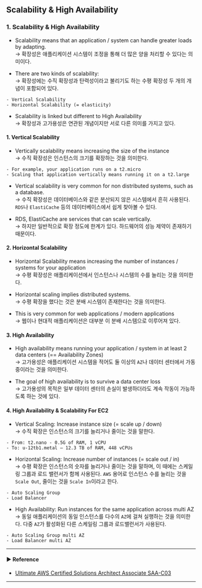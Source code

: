 ## Scalability & High Availability
### 1. Scalability & High Availability
- Scalability means that an application / system can handle greater loads by adapting.  
→ 확장성은 애플리케이션 시스템이 조정을 통해 더 많은 양을 처리할 수 있다는 의미이다.

- There are two kinds of scalability:  
→ 확장성에는 수직 확장성과 탄력성이라고 불리기도 하는 수평 확장성 두 개의 개념이 포함되어 있다.
~~~
- Vertical Scalability
- Horizontal Scalability (= elasticity)
~~~

- Scalability is linked but different to High Availability  
→ 확장성과 고가용성은 연관된 개념이지만 서로 다른 의미를 가지고 있다.

#### 1. Vertical Scalability
- Vertically scalability means increasing the size of the instance  
→ 수직 확장성은 인스턴스의 크기를 확장하는 것을 의미한다.
~~~
- For example, your application runs on a t2.micro
- Scaling that application vertically means running it on a t2.large
~~~

- Vertical scalability is very common for non distributed systems, such as a database.  
→ 수직 확장성은 데이터베이스와 같은 분산되지 않은 시스템에서 흔히 사용된다. `RDS`나 `ElastiCache` 등의 데이터베이스에서 쉽게 찾아볼 수 있다.

- RDS, ElastiCache are services that can scale vertically.  
→ 하지만 일반적으로 확장 정도에 한계가 있다. 하드웨어의 성능 제약이 존재하기 때문이다.

#### 2. Horizontal Scalability
- Horizontal Scalability means increasing the number of instances / systems for your application  
→ 수평 확장성은 애플리케이션에서 인스턴스나 시스템의 수를 늘리는 것을 의미한다.
 
- Horizontal scaling implies distributed systems.  
→ 수평 확장을 했다는 것은 분배 시스템이 존재한다는 것을 의미한다.

- This is very common for web applications / modern applications  
→ 웹이나 현대적 애플리케이션은 대부분 이 분배 시스템으로 이루어져 있다.

#### 3. High Availability 
- High availability means running your application / system in at least 2 data centers (== Availability Zones)  
→ 고가용성은 애플리케이션 시스템을 적어도 둘 이상의 `AZ`나 데이터 센터에서 가동 중이라는 것을 의미한다.

- The goal of high availability is to survive a data center loss  
→ 고가용성의 목적은 일부 데이터 센터의 손실이 발생하더라도 계속 작동이 가능하도록 하는 것에 있다.

#### 4. High Availability & Scalability For EC2
- Vertical Scaling: Increase instance size (= scale up / down)  
→ 수직 확장은 인스턴스의 크기를 늘리거나 줄이는 것을 말한다.
~~~
- From: t2.nano - 0.5G of RAM, 1 vCPU
- To: u-12tb1.metal – 12.3 TB of RAM, 448 vCPUs
~~~

- Horizontal Scaling: Increase number of instances (= scale out / in)  
→ 수평 확장은 인스턴스의 숫자를 늘리거나 줄이는 것을 말하며, 이 때에는 스케일링 그룹과 로드 밸런서가 함께 사용된다. `AWS` 용어로 인스턴스 수를 늘리는 것을 `Scale Out`, 줄이는 것을 `Scale In`이라고 한다.
~~~
- Auto Scaling Group
- Load Balancer
~~~

- High Availability: Run instances for the same application across multi AZ  
→ 동일 애플리케이션의 동일 인스턴스를 다수의 `AZ`에 걸쳐 실행하는 것을 의미한다. 다중 `AZ`가 활성화된 다른 스케일링 그룹과 로드밸런서가 사용된다.
~~~
- Auto Scaling Group multi AZ
- Load Balancer multi AZ
~~~

---
#### ▶ Reference
- [Ultimate AWS Certified Solutions Architect Associate SAA-C03](https://www.udemy.com/course/aws-certified-solutions-architect-associate-saa-c03/)
---